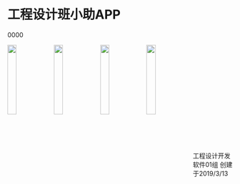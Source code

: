 # 工程设计班小助APP
0000

<img src="https://raw.githubusercontent.com/songjihu/gcsj/SJH/app/src/main/res/drawable-xxhdpi/jm0.png" width = 20% height = 20% div align=left />
<img src="https://raw.githubusercontent.com/songjihu/gcsj/SJH/app/src/main/res/drawable-xxhdpi/jm1.png" width = 20% height = 20% div align=left />
<img src="https://raw.githubusercontent.com/songjihu/gcsj/SJH/app/src/main/res/drawable-xxhdpi/jm2.png" width = 20% height = 20% div align=left />
<img src="https://raw.githubusercontent.com/songjihu/gcsj/SJH/app/src/main/res/drawable-xxhdpi/jm3.png" width = 20% height = 20% div align=left /><br>
<br><br><br><br><br><br><br><br><br><br><br><br><br>
工程设计开发<br>
软件01组  创建于2019/3/13
